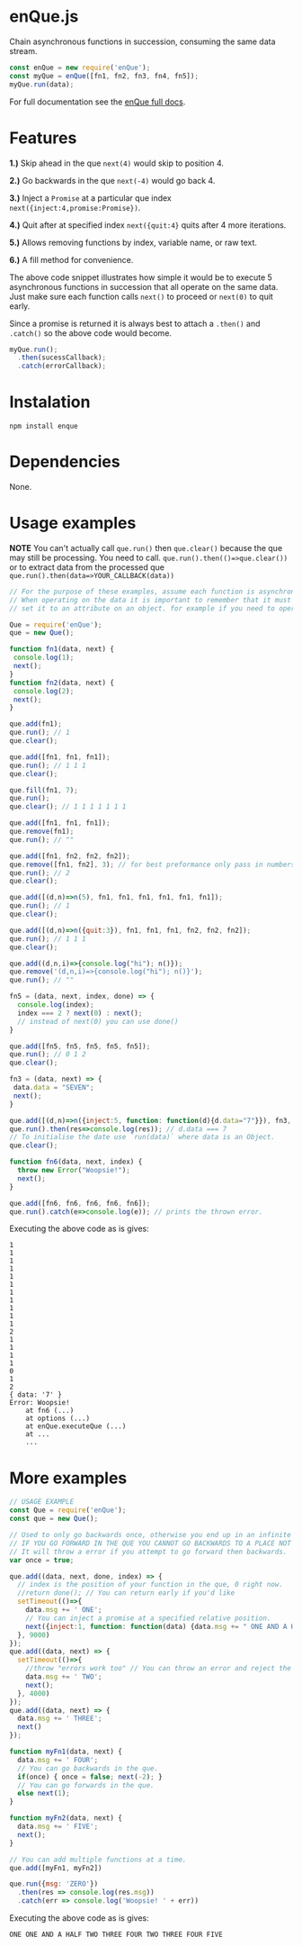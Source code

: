 # enQue.js
Chain asynchronous functions in succession, consuming the same data stream.

```javascript
const enQue = new require('enQue');
const myQue = enQue([fn1, fn2, fn3, fn4, fn5]);
myQue.run(data);
```
For full documentation see the [enQue full docs](https://ileathan.github.io/enQue).

# Features

**1.)** Skip ahead in the que `next(4)` would skip to position 4.

**2.)** Go backwards in the que `next(-4)` would go back 4.

**3.)** Inject a `Promise` at a particular que index `next({inject:4,promise:Promise})`.

**4.)** Quit after at specified index `next({quit:4}` quits after 4 more iterations.

**5.)** Allows removing functions by index, variable name, or raw text.

**6.)** A fill method for convenience.

The above code snippet illustrates how simple it would be to execute 5 asynchronous functions in succession that all operate on the same data. Just make sure each function calls `next()` to proceed or `next(0)` to quit early.

Since a promise is returned it is always best to attach a `.then()` and `.catch()` so the above code would become.

```javascript
myQue.run();
  .then(sucessCallback);
  .catch(errorCallback);
```

# Instalation

```npm install enque```

# Dependencies

None.

# Usage examples

**NOTE** You can't actually call `que.run()` then `que.clear()` because the que may still be processing. You need to call. `que.run().then(()=>que.clear())` or to extract data from the processed que `que.run().then(data=>YOUR_CALLBACK(data))`

```javascript
// For the purpose of these examples, assume each function is asynchronous and you don't know when it will finish execution.
// When operating on the data it is important to remember that it must not be a primitive. If you must operate on just a primitive
// set it to an attribute on an object. for example if you need to operate on a `Number` you can do `que.run({data.number=17})`.

Que = require('enQue');
que = new Que();

function fn1(data, next) {
 console.log(1);
 next();
}
function fn2(data, next) {
 console.log(2);
 next();
}

que.add(fn1);
que.run(); // 1
que.clear();

que.add([fn1, fn1, fn1]);
que.run(); // 1 1 1
que.clear();

que.fill(fn1, 7);
que.run();
que.clear(); // 1 1 1 1 1 1 1 

que.add([fn1, fn1, fn1]);
que.remove(fn1);
que.run(); // ""

que.add([fn1, fn2, fn2, fn2]);
que.remove([fn1, fn2], 3); // for best preformance only pass in numbers i.e. `remove(0); remove(1); remove(2)`
que.run(); // 2
que.clear();

que.add([(d,n)=>n(5), fn1, fn1, fn1, fn1, fn1, fn1]);
que.run(); // 1
que.clear();

que.add([(d,n)=>n({quit:3}), fn1, fn1, fn1, fn2, fn2, fn2]);
que.run(); // 1 1 1
que.clear();

que.add((d,n,i)=>{console.log("hi"); n()});
que.remove('(d,n,i)=>{console.log("hi"); n()}');
que.run(); // ""

fn5 = (data, next, index, done) => {
  console.log(index);
  index === 2 ? next(0) : next();
  // instead of next(0) you can use done()
}

que.add([fn5, fn5, fn5, fn5, fn5]);
que.run(); // 0 1 2
que.clear();

fn3 = (data, next) => {
 data.data = "SEVEN";
 next();
}

que.add([(d,n)=>n({inject:5, function: function(d){d.data="7"}}), fn3, fn3, fn3, fn3, fn3]);
que.run().then(res=>console.log(res)); // d.data === 7
// To initialise the date use `run(data)` where data is an Object.
que.clear();

function fn6(data, next, index) {
  throw new Error("Woopsie!");
  next();
}

que.add([fn6, fn6, fn6, fn6, fn6]);
que.run().catch(e=>console.log(e)); // prints the thrown error.

```

Executing the above code as is gives:

```
1
1
1
1
1
1
1
1
1
1
1
2
1
1
1
1
0
1
2
{ data: '7' }
Error: Woopsie!
    at fn6 (...)
    at options (...)
    at enQue.executeQue (...)
    at ...
    ...
```

# More examples

```javascript
// USAGE EXAMPLE
const Que = require('enQue');
const que = new Que();

// Used to only go backwards once, otherwise you end up in an infinite cycle.
// IF YOU GO FORWARD IN THE QUE YOU CANNOT GO BACKWARDS TO A PLACE NOT ON THE NEW QUE
// It will throw a error if you attempt to go forward then backwards.
var once = true;

que.add((data, next, done, index) => {
  // index is the position of your function in the que, 0 right now.
  //return done(); // You can return early if you'd like
  setTimeout(()=>{
    data.msg += ' ONE';
    // You can inject a promise at a specified relative position.
    next({inject:1, function: function(data) {data.msg += " ONE AND A HALF";}});
  }, 9000)
});
que.add((data, next) => {
  setTimeout(()=>{
    //throw "errors work too" // You can throw an error and reject the promise
    data.msg += ' TWO';
    next();
  }, 4000)
});
que.add((data, next) => {
  data.msg += ' THREE';
  next()
});

function myFn1(data, next) {
  data.msg += ' FOUR';
  // You can go backwards in the que.
  if(once) { once = false; next(-2); }
  // You can go forwards in the que.
  else next(1);
}

function myFn2(data, next) {
  data.msg += ' FIVE';
  next();
}

// You can add multiple functions at a time.
que.add([myFn1, myFn2]) 

que.run({msg: 'ZERO'})
  .then(res => console.log(res.msg))
  .catch(err => console.log('Woopsie! ' + err))
```

Executing the above code as is gives:

```
ONE ONE AND A HALF TWO THREE FOUR TWO THREE FOUR FIVE
```
